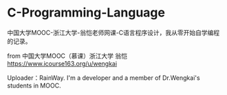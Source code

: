 # C-Programming-Language
中国大学MOOC-浙江大学-翁恺老师网课-C语言程序设计，我从零开始自学编程的记录。

from 中国大学MOOC（慕课）浙江大学 翁恺
https://www.icourse163.org/u/wengkai

Uploader：RainWay. 
I'm a developer and a member of Dr.Wengkai's students in MOOC.
